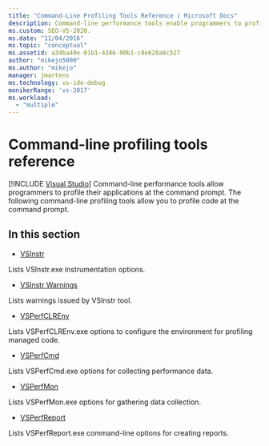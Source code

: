 ```yaml
---
title: "Command-Line Profiling Tools Reference | Microsoft Docs"
description: Command-line performance tools enable programmers to profile their applications at the command prompt. See an overview of the tools, with links to details.
ms.custom: SEO-VS-2020.
ms.date: "11/04/2016"
ms.topic: "conceptual"
ms.assetid: a34ba40e-01b1-4386-90b1-c8e628a8c527
author: "mikejo5000"
ms.author: "mikejo"
manager: jmartens
ms.technology: vs-ide-debug
monikerRange: 'vs-2017'
ms.workload:
  - "multiple"
---
```

# Command-line profiling tools reference

 [!INCLUDE [Visual Studio](~/includes/applies-to-version/vs-windows-only.md)]
Command-line performance tools allow programmers to profile their applications at the command prompt. The following command-line profiling tools allow you to profile code at the command prompt.

## In this section
- [VSInstr](../profiling/vsinstr.md)

 Lists VSInstr.exe instrumentation options.

- [VSInstr Warnings](../profiling/vsinstr-warnings.md)

 Lists warnings issued by VSInstr tool.

- [VSPerfCLREnv](../profiling/vsperfclrenv.md)

 Lists VSPerfCLREnv.exe options to configure the environment for profiling managed code.

- [VSPerfCmd](../profiling/vsperfcmd.md)

 Lists VSPerfCmd.exe options for collecting performance data.

- [VSPerfMon](../profiling/vsperfmon.md)

 Lists VSPerfMon.exe options for gathering data collection.

- [VSPerfReport](../profiling/vsperfreport.md)

 Lists VSPerfReport.exe command-line options for creating reports.
